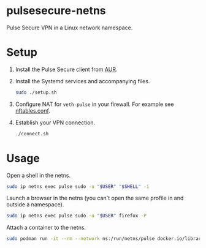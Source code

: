 # pulsesecure-netns

Pulse Secure VPN in a Linux network namespace.

# Setup

1. Install the Pulse Secure client from [AUR](https://aur.archlinux.org/packages/pulse-secure).
2. Install the Systemd services and accompanying files.

    ~~~ bash
    sudo ./setup.sh
    ~~~

3. Configure NAT for `veth-pulse` in your firewall. For example see [nftables.conf](./nftables.conf).
4. Establish your VPN connection.

    ~~~ bash
    ./connect.sh
    ~~~

# Usage

Open a shell in the netns.

~~~ bash
sudo ip netns exec pulse sudo -u "$USER" "$SHELL" -i
~~~

Launch a browser in the netns (you can't open the same profile in and outside a namespace).

~~~ bash
sudo ip netns exec pulse sudo -u "$USER" firefox -P
~~~

Attach a container to the netns.

~~~ bash
sudo podman run -it --rm --network ns:/run/netns/pulse docker.io/library/alpine
~~~
